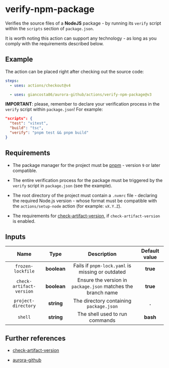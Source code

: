 # verify-npm-package

Verifies the source files of a **NodeJS** package - by running its `verify` script within the `scripts` section of `package.json`.

It is worth noting this action can support any technology - as long as you comply with the requirements described below.

## Example

The action can be placed right after checking out the source code:

```yaml
steps:
  - uses: actions/checkout@v4

  - uses: giancosta86/aurora-github/actions/verify-npm-package@v3
```

**IMPORTANT**: please, remember to declare your verification process in the `verify` script within `package.json`! For example:

```json
"scripts": {
  "test": "vitest",
  "build": "tsc",
  "verify": "pnpm test && pnpm build"
}
```

## Requirements

- The package manager for the project must be [pnpm](https://pnpm.io/) - version `9` or later compatible.

- The entire verification process for the package must be triggered by the `verify` script in `package.json` (see the example).

- The root directory of the project must contain a `.nvmrc` file - declaring the required Node.js version - whose format must be compatible with the `actions/setup-node` action (for example: `vX.Y.Z`).

- The requirements for [check-artifact-version](../check-artifact-version/README.md), if `check-artifact-version` is enabled.

## Inputs

|           Name           |    Type     |                         Description                          | Default value |
| :----------------------: | :---------: | :----------------------------------------------------------: | :-----------: |
|    `frozen-lockfile`     | **boolean** |       Fails if `pnpm-lock.yaml` is missing or outdated       |   **true**    |
| `check-artifact-version` | **boolean** | Ensure the version in `package.json` matches the branch name |   **true**    |
|   `project-directory`    | **string**  |           The directory containing `package.json`            |     **.**     |
|         `shell`          | **string**  |                The shell used to run commands                |   **bash**    |

## Further references

- [check-artifact-version](../check-artifact-version/README.md)

- [aurora-github](../../README.md)
